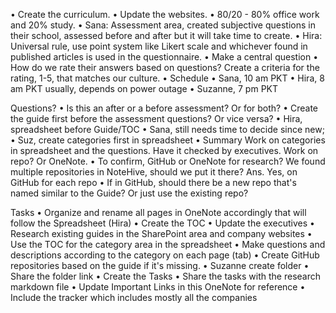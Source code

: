 • Create the curriculum.
• Update the websites.
• 80/20 - 80% office work and 20% study.
• Sana: Assessment area, created subjective questions in their school, assessed before and after but it will take time to create.
• Hira: Universal rule, use point system like Likert scale and whichever found in published articles is used in the questionnaire.
• Make a central question
• How do we rate their answers based on questions? Create a criteria for the rating, 1-5, that matches our culture.
• Schedule
	• Sana, 10 am PKT
	• Hira, 8 am PKT usually, depends on power outage
	• Suzanne, 7 pm PKT

Questions?
• Is this an after or a before assessment? Or for both?
• Create the guide first before the assessment questions? Or vice versa? 
	• Hira, spreadsheet before Guide/TOC
	• Sana, still needs time to decide since new;
	• Suz, create categories first in spreadsheet
	• Summary
		Work on categories in spreadsheet and the questions. 
		Have it checked by executives. 
		Work on repo? Or OneNote.
• To confirm, GitHub or OneNote for research? We found multiple repositories in NoteHive, should we put it there? Ans. Yes, on GitHub for each repo
• If in GitHub, should there be a new repo that's named similar to the Guide? Or just use the existing repo?

Tasks
• Organize and rename all pages in OneNote accordingly that will follow the Spreadsheet (Hira)
• Create the TOC
	• Update the executives
	• Research existing guides in the SharePoint area and company websites
• Use the TOC for the category area in the spreadsheet
• Make questions and descriptions according to the category on each page (tab)
• Create GitHub repositories based on the guide if it's missing.
• Suzanne create folder
• Share the folder link
• Create the Tasks
• Share the tasks with the research markdown file
• Update Important Links in this OneNote for reference
	• Include the tracker which includes mostly all the companies
